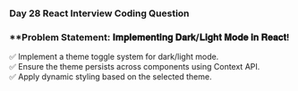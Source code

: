 ### **Day 28 React Interview Coding Question**  

### **Problem Statement: 𝐈𝐦𝐩𝐥𝐞𝐦𝐞𝐧𝐭𝐢𝐧𝐠 𝐃𝐚𝐫𝐤/𝐋𝐢𝐠𝐡𝐭 𝐌𝐨𝐝𝐞 𝐢𝐧 𝐑𝐞𝐚𝐜𝐭! 

✅ Implement a theme toggle system for dark/light mode.  
✅ Ensure the theme persists across components using Context API.  
✅ Apply dynamic styling based on the selected theme.  

